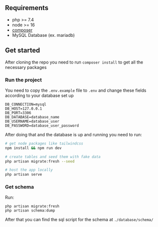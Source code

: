 ## Requirements

-   php >= 7.4
-   node >= 16
-   [composer](https://getcomposer.org/)
-   MySQL Database (ex. mariadb)

## Get started

After cloning the repo you need to run `composer install` to get all the
necessary packages

### Run the project

You need to copy the `.env.example` file to `.env` and change these fields
according to your database set up

```env
DB_CONNECTION=mysql
DB_HOST=127.0.0.1
DB_PORT=3306
DB_DATABASE=database_name
DB_USERNAME=database_user
DB_PASSWORD=database_user_password
```

After doing that and the database is up and running you need to run:

```bash
# get node packages like tailwindcss
npm install && npm run dev

# create tables and seed them with fake data
php artisan migrate:fresh --seed

# host the app locally
php artisan serve
```

### Get schema

Run:

```
php artisan migrate:fresh
php artisan schema:dump
```

After that you can find the sql script for the schema at `./database/schema/`
